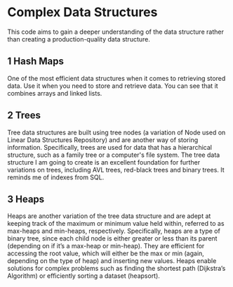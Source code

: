 # Complex Data Structures
This code aims to gain a deeper understanding of the data structure rather than creating a production-quality data structure.

## 1 Hash Maps
One of the most efficient data structures when it comes to retrieving stored data. Use it when you need to store and retrieve data. You can see that it combines arrays and linked lists.

## 2 Trees
Tree data structures are built using tree nodes (a variation of Node used on Linear Data Structures Repository) and are another way of storing information. Specifically, trees are used for data that has a hierarchical structure, such as a family tree or a computer's file system. The tree data structure I am going to create is an excellent foundation for further variations on trees, including AVL trees, red-black trees and binary trees. It reminds me of indexes from SQL.

## 3 Heaps
Heaps are another variation of the tree data structure and are adept at keeping track of the maximum or minimum value held within, referred to as max-heaps and min-heaps, respectively. Specifically, heaps are a type of binary tree, since each child node is either greater or less than its parent (depending on if it’s a max-heap or min-heap). They are efficient for accessing the root value, which will either be the max or min (again, depending on the type of heap) and inserting new values.
Heaps enable solutions for complex problems such as finding the shortest path (Dijkstra’s Algorithm) or efficiently sorting a dataset (heapsort).